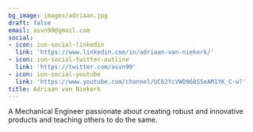 ```yaml
---
bg_image: images/adriaan.jpg
draft: false
email: asvn90@gmail.com
social:
- icon: ion-social-linkedin
  link: 'https://www.linkedin.com/in/adriaan-van-niekerk/'
- icon: ion-social-twitter-outline
  link: 'https://twitter.com/asvn90'
- icon: ion-social-youtube
  link: 'https://www.youtube.com/channel/UC62YcVWO968SSeAM1YK_C-w?'
title: Adriaan van Niekerk
---
```


A Mechanical Engineer passionate about creating robust and innovative products and teaching others to do the same.
